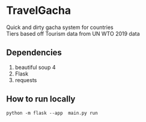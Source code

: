 # TravelGacha

Quick and dirty gacha system for countries  
Tiers based off Tourism data from UN WTO 2019 data

## Dependencies

1. beautiful soup 4
2. Flask
3. requests

## How to run locally

    python -m flask --app  main.py run